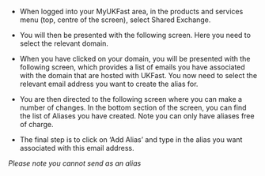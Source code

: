  - When logged into your MyUKFast area, in the products and services    menu (top, centre of the screen), select Shared Exchange.

	

 - You will then be presented with the following screen. Here you need to select the relevant domain.

 - When you have clicked on your domain, you will be presented with the following screen, which provides a list of emails you have associated with the domain that are hosted with UKFast. You now need to select the relevant email address you want to create the alias for.

 - You are then directed to the following screen where you can make a number of changes. In the bottom section of the screen, you can find the list of Aliases you have created. Note you can only have  aliases free of charge.  

 - The final step is to click on ‘Add Alias’ and type in the alias you
   want associated with this email address.

*Please note you cannot send as an alias*